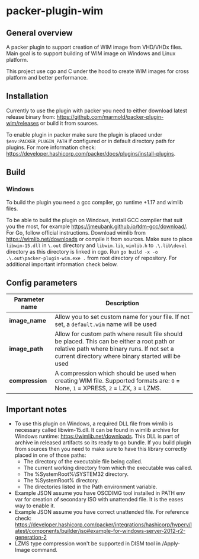 # packer-plugin-wim

## General overview

A packer plugin to support creation of WIM image from VHD/VHDx files. Main goal is to support building of WIM image on Windows and Linux platform.

This project use cgo and C under the hood to create WIM images for cross platform and better performance.

## Installation

Currently to use the plugin with packer you need to either download latest release binary from: https://github.com/marmold/packer-plugin-wim/releases or build it from sources.

To enable plugin in packer make sure the plugin is placed under `$env:PACKER_PLUGIN_PATH` if configured or in default directory path for plugins. For more information check: https://developer.hashicorp.com/packer/docs/plugins/install-plugins.

## Build

### Windows

To build the plugin you need a gcc compiler, go runtime +1.17 and wimlib files.

To be able to build the plugin on Windows, install GCC compiler that suit you the most, for example  https://jmeubank.github.io/tdm-gcc/download/. For Go, follow official instructions. Download wimlib from https://wimlib.net/downloads or compile it from sources. Make sure to place `libwim-15.dll` in `\.out` directory and `libwim.lib`, `wimlib.h` to `.\.lib\devel` directory as this directory is linked in cgo. Run `go build -x -o .\.out\packer-plugin-wim.exe .` from root directory of repository. For additional important information check below.

## Config parameters

| Parameter name |  Description |
| -------------- |  ----------- |
| **image_name** |  Allow you to set custom name for your file. If not set, a `default.wim` name will be used                            |
| **image_path** |  Allow for custom path where result file should be placed. This can be either a root path or relative path where binary runs. If not set a current directory where binary started will be used     |
| **compression**|  A compression which should be used when creating WIM file. Supported formats are: `0` = None, `1` = XPRESS, `2` = LZX, `3` = LZMS.  |

## Important notes

- To use this plugin on Windows, a required DLL file from wimlib is necessary called libwim-15.dll. It can be found in wimlib archive for Windows runtime: https://wimlib.net/downloads. This DLL is part of archive in released artifacts so its ready to go bundle. If you build plugin from sources then you need to make sure to have this library correctly placed in one of those paths:
    - The directory of the executable file being called.
    - The current working directory from which the executable was called.
    - The %SystemRoot%\SYSTEM32 directory.
    - The %SystemRoot% directory.
    - The directories listed in the Path environment variable.
- Example JSON assume you have OSCDIMG tool installed in PATH env var for creation of secondary ISO with unattended file. It is the eases way to enable it.
- Example JSON assume you have correct unattended file. For reference check: https://developer.hashicorp.com/packer/integrations/hashicorp/hyperv/latest/components/builder/iso#example-for-windows-server-2012-r2-generation-2
- LZMS type compression won't be supported in DISM tool in /Apply-Image command.
